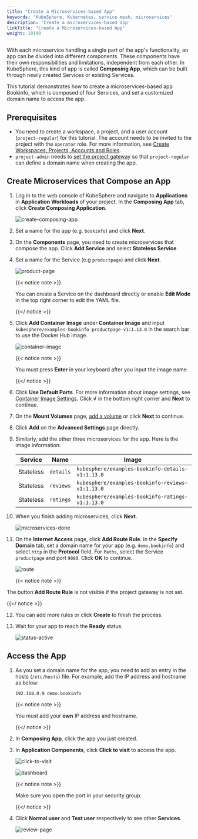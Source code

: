 ```yaml
---
title: "Create a Microservices-based App"
keywords: 'KubeSphere, Kubernetes, service mesh, microservices'
description: 'Create a microservices-based app'
linkTitle: "Create a Microservices-based App"
weight: 10140
---
```


With each microservice handling a single part of the app's functionality, an app can be divided into different components. These components have their own responsibilities and limitations, independent from each other. In KubeSphere, this kind of app is called **Composing App**, which can be built through newly created Services or existing Services.

This tutorial demonstrates how to create a microservices-based app Bookinfo, which is composed of four Services, and set a customized domain name to access the app.

## Prerequisites

- You need to create a workspace, a project, and a user account (`project-regular`) for this tutorial. The account needs to be invited to the project with the `operator` role. For more information, see [Create Workspaces, Projects, Accounts and Roles](../../../quick-start/create-workspace-and-project/).
- `project-admin` needs to [set the project gateway](../../../project-administration/project-gateway/) so that `project-regular` can define a domain name when creating the app.

## Create Microservices that Compose an App

1. Log in to the web console of KubeSphere and navigate to **Applications** in **Application Workloads** of your project. In the **Composing App** tab, click **Create Composing Application**.

   ![create-composing-app](/images/docs/project-user-guide/applications/create-a-microservices-based-app/create-composing-app.png)

2. Set a name for the app (e.g. `bookinfo`) and click **Next**.

3. On the **Components** page, you need to create microservices that compose the app. Click **Add Service** and select **Stateless Service**.

4. Set a name for the Service (e.g `productpage`) and click **Next**.

   ![product-page](/images/docs/project-user-guide/applications/create-a-microservices-based-app/product-page.png)

   {{< notice note >}}

   You can create a Service on the dashboard directly or enable **Edit Mode** in the top right corner to edit the YAML file.

   {{</ notice >}} 

5. Click **Add Container Image** under **Container Image** and input `kubesphere/examples-bookinfo-productpage-v1:1.13.0` in the search bar to use the Docker Hub image.

   ![container-image](/images/docs/project-user-guide/applications/create-a-microservices-based-app/container-image.png)

   {{< notice note >}}

   You must press **Enter** in your keyboard after you input the image name.

   {{</ notice >}} 

6. Click **Use Default Ports**. For more information about image settings, see [Container Image Settings](../../../project-user-guide/application-workloads/container-image-settings/). Click **√** in the bottom right corner and **Next** to continue.

7. On the **Mount Volumes** page, [add a volume](../../../project-user-guide/storage/volumes/) or click **Next** to continue.

8. Click **Add** on the **Advanced Settings** page directly.

9. Similarly, add the other three microservices for the app. Here is the image information:

   | Service   | Name      | Image                                            |
   | --------- | --------- | ------------------------------------------------ |
   | Stateless | `details` | `kubesphere/examples-bookinfo-details-v1:1.13.0` |
   | Stateless | `reviews` | `kubesphere/examples-bookinfo-reviews-v1:1.13.0` |
   | Stateless | `ratings` | `kubesphere/examples-bookinfo-ratings-v1:1.13.0` |

10. When you finish adding microservices, click **Next**.

    ![microservices-done](/images/docs/project-user-guide/applications/create-a-microservices-based-app/microservices-done.png)

11. On the **Internet Access** page, click **Add Route Rule**. In the **Specify Domain** tab, set a domain name for your app (e.g. `demo.bookinfo`) and select `http` in the **Protocol** field. For `Paths`, select the Service `productpage` and port `9080`. Click **OK** to continue.

    ![route](/images/docs/project-user-guide/applications/create-a-microservices-based-app/route.png)

    {{< notice note >}}

The button **Add Route Rule** is not visible if the project gateway is not set.

{{</ notice >}} 

12. You can add more rules or click **Create** to finish the process.

13. Wait for your app to reach the **Ready** status.

    ![status-active](/images/docs/project-user-guide/applications/create-a-microservices-based-app/status-active.png)

## Access the App

1. As you set a domain name for the app, you need to add an entry in the hosts (`/etc/hosts`) file. For example, add the IP address and hostname as below:

   ```txt
   192.168.0.9 demo.bookinfo
   ```

   {{< notice note >}}

   You must add your **own** IP address and hostname.

   {{</ notice >}} 

2. In **Composing App**, click the app you just created.

3. In **Application Components**, click **Click to visit** to access the app.

   ![click-to-visit](/images/docs/project-user-guide/applications/create-a-microservices-based-app/click-to-visit.png)

   ![dashboard](/images/docs/project-user-guide/applications/create-a-microservices-based-app/dashboard.png)

   {{< notice note >}}

   Make sure you open the port in your security group.

   {{</ notice >}}

4. Click **Normal user** and **Test user** respectively to see other **Services**.

   ![review-page](/images/docs/project-user-guide/applications/create-a-microservices-based-app/review-page.png)

   